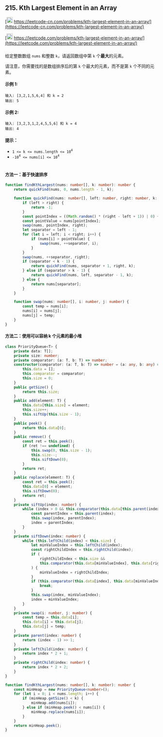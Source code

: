 ## 215. Kth Largest Element in an Array

[<img src="https://static.leetcode-cn.com/cn-mono-assets/production/assets/logo-dark-cn.c42314a8.svg" height="20" /> https://leetcode-cn.com/problems/kth-largest-element-in-an-array/](https://leetcode-cn.com/problems/kth-largest-element-in-an-array/)

[<img src="https://assets.leetcode.com/static_assets/public/webpack_bundles/images/logo-dark.e99485d9b.svg" height="20"/> https://leetcode.com/problems/kth-largest-element-in-an-array/](https://leetcode.com/problems/kth-largest-element-in-an-array/)

###

给定整数数组 `nums` 和整数 `k`，请返回数组中第 `k` 个**最大**的元素。

请注意，你需要找的是数组排序后的第 `k` 个最大的元素，而不是第 `k` 个不同的元素。

#### 示例 1:

```
输入: [3,2,1,5,6,4] 和 k = 2
输出: 5
```

#### 示例 2:

```
输入: [3,2,3,1,2,4,5,5,6] 和 k = 4
输出: 4
```

#### 提示：

-   `1 <= k <= nums.length <= 10`<sup>`4`</sup>
-   `-10`<sup>`4`</sup>` <= nums[i] <= 10`<sup>`4`</sup>

#

#### 方法一：基于快速排序

```ts
function findKthLargest(nums: number[], k: number): number {
    return quickFind(nums, 0, nums.length - 1, k);

    function quickFind(nums: number[], left: number, right: number, k: number): number {
        if (left > right) {
            return -1;
        }
        const pointIndex = ((Math.random() * (right - left + 1)) | 0) + left;
        const pointValue = nums[pointIndex];
        swap(nums, pointIndex, right);
        let separator = left - 1;
        for (let i = left; i < right; i++) {
            if (nums[i] > pointValue) {
                swap(nums, ++separator, i);
            }
        }
        swap(nums, ++separator, right);
        if (separator < k - 1) {
            return quickFind(nums, separator + 1, right, k);
        } else if (separator > k - 1) {
            return quickFind(nums, left, separator - 1, k);
        } else {
            return nums[separator];
        }
    }

    function swap(nums: number[], i: number, j: number) {
        const temp = nums[i];
        nums[i] = nums[j];
        nums[j] = temp;
    }
}
```

#### 方法二：使用可以容纳 k 个元素的最小堆

```ts
class PriorityQueue<T> {
    private data: T[];
    private size: number;
    private comparator: (a: T, b: T) => number;
    constructor(comparator: (a: T, b: T) => number = (a: any, b: any) => a - b) {
        this.data = [];
        this.comparator = comparator;
        this.size = 0;
    }
    public getSize() {
        return this.size;
    }
    public add(element: T) {
        this.data[this.size] = element;
        this.size++;
        this.siftUp(this.size - 1);
    }
    public peek() {
        return this.data[0];
    }
    public remove() {
        const ret = this.peek();
        if (ret !== undefined) {
            this.swap(0, this.size - 1);
            this.size--;
            this.siftDown(0);
        }
        return ret;
    }
    public replace(element: T) {
        const ret = this.peek();
        this.data[0] = element;
        this.siftDown(0);
        return ret;
    }
    private siftUp(index: number) {
        while (index > 0 && this.comparator(this.data[this.parent(index)], this.data[index]) > 0) {
            const parentIndex = this.parent(index);
            this.swap(index, parentIndex);
            index = parentIndex;
        }
    }
    private siftDown(index: number) {
        while (this.leftChild(index) < this.size) {
            let minValueIndex = this.leftChild(index);
            const rightChildIndex = this.rightChild(index);
            if (
                rightChildIndex < this.size &&
                this.comparator(this.data[minValueIndex], this.data[rightChildIndex]) > 0
            ) {
                minValueIndex = rightChildIndex;
            }
            if (this.comparator(this.data[index], this.data[minValueIndex]) < 0) {
                break;
            }
            this.swap(index, minValueIndex);
            index = minValueIndex;
        }
    }
    private swap(i: number, j: number) {
        const temp = this.data[i];
        this.data[i] = this.data[j];
        this.data[j] = temp;
    }
    private parent(index: number) {
        return (index - 1) >> 1;
    }
    private leftChild(index: number) {
        return index * 2 + 1;
    }
    private rightChild(index: number) {
        return index * 2 + 2;
    }
}

function findKthLargest(nums: number[], k: number): number {
    const minHeap = new PriorityQueue<number>();
    for (let i = 0; i < nums.length; i++) {
        if (minHeap.getSize() < k) {
            minHeap.add(nums[i]);
        } else if (minHeap.peek() < nums[i]) {
            minHeap.replace(nums[i]);
        }
    }
    return minHeap.peek();
}
```
